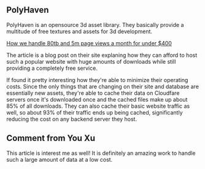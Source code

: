 ## PolyHaven

PolyHaven is an opensource 3d asset library. They basically provide a multitude of free textures and assets for 3d development.

[How we handle 80tb and 5m page views a month for under $400](https://blog.polyhaven.com/how-we-handle-80tb-and-5m-page-views-a-month-for-under-400/)

The article is a blog post on their site explaning how they can afford to host such a popular website with huge amounts of downloads while still providing a completely free service.

If found it pretty interesting how they're able to minimize their operating costs. Since the only things that are changing on their site and database are essentially new assets, they're able to cache their data on Cloudfare servers once it's downloaded once and the cached files make up about 85% of all downloads. They can also cache their basic website traffic as well, so about 93% of their traffic ends up being cached, significantly reducing the cost on any backend server they host.

## Comment from You Xu
This article is interest me as well! It is definitely an amazing work to handle such a large amount of data at a low cost.